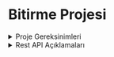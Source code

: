 # Bitirme Projesi


<details>
  <summary>Proje Gereksinimleri</summary>

- Bir müşteri bilgisi alıp kayıt eden, bir fatura bilgisi kayıt eden ve bu bilgileri sorgulayan restApi ler olacak.
  
- Bir de ödenmiş statüsünde gözüken fatura kaydı oluşturalım. Müşterinin faturası sorgulandığında ödenmemiş faturanın bulunmadığına dair response code ve mesaj dönülsün. (Fatura sorgulama faturaId ve müşteri numarası ile yapılmalı)
  
- Oluşturulan müşteri kaydı ve fatura kaydı için id bilgisi ile silme işlemleri yapan 2 servis olsun.
  
- Fatura kaydı oluşturulacak, kayıt sorgulanabilecek.
  
- Müşteri bilgisi update eden bir servis olacak.

- Bu işlemlerin postgreSql e giden sorgular ile yapacağız. Respository bağlantısı olmalı.
  
- Proje bir maven projesi olacak. Springboot framework ü ile ve SOLID prensiplerine uygun şekilde yazılacak.


  3 adet tablo yeterli. Fatura, User, Payment

  Payment işlemini doğrudan yapılmış gibi hazır kayıt oluşturulması
yeterli.

  Servisler ResponseEntity tipinde cevap dönmeli.
</details>

<details>
  <summary>Rest API Açıklamaları</summary>
  
  - http://localhost:8080/v1/users/save -> It is used in the customer registration section of the system. Name and surname fields should not be blank. Necessary validation procedures have been carried out. 
  ```
  {"name":"Seda", "surname":"Kul"}
  ```
  - http://localhost:8080/v1/users/get -> Brings all customers registered in the system. Return customer list, HttpStatus, message as reponse.
  - http://localhost:8080/v1/users/get/{subscriberId} -> Brings the desired customer with subscriberId. Return customer, HttpStatus and message as response.
  - http://localhost:8080/v1/users/delete/{subscriberId} -> Deletes the desired customer with subscriberId. Return deleted customer, Httpstatus and message as response.
  - http://localhost:8080/v1/users/update/{subscriberId}?surname=&name= -> Updates the desired customer. (name and surname @RequestParam)
  - http://localhost:8080/v1/invoice/save -> It is used in the invoice registration section of the system. subscriberNo and invoiceAmount fields should not be blank. Necessary validation procedures have been carried out.
  - http://localhost:8080/v1/invoice/get -> Brings all invoices registered in the system. Return invoice list, HttpStatus, message as reponse.
  - http://localhost:8080/v1/invoice/get/{invoiceNo} -> Brings the desired invoice with invoiceNo. Return invoice, HttpStatus and message as response.
  - http://localhost:8080/v1/invoice/delete/{invoiceNo} -> Deletes the desired customer with invoiceNo. Return deleted invoice, Httpstatus and message as response.
  - http://localhost:8080/v1/invoice/invoiceInquiry/{invoiceNo} -> Performs invoice payment inquiry with invoiceNo. If status equals 1 invoice paid, if status equals zero invoice not paid. 
  - http://localhost:8080/v1/payment/invoiceInquiry/{subscribeNo} -> Performs invoice payment inquiry with subscribeNo. If such a record exists, there is no unpaid invoice for the user.
  
</details>
